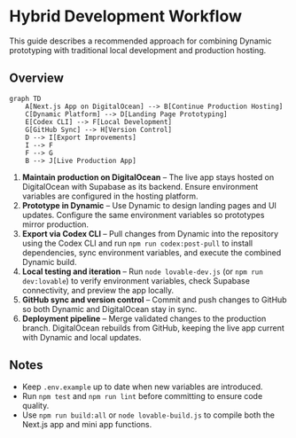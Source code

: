 # Hybrid Development Workflow

This guide describes a recommended approach for combining Dynamic prototyping with traditional local development and production hosting.

## Overview

```mermaid
graph TD
    A[Next.js App on DigitalOcean] --> B[Continue Production Hosting]
    C[Dynamic Platform] --> D[Landing Page Prototyping]
    E[Codex CLI] --> F[Local Development]
    G[GitHub Sync] --> H[Version Control]
    D --> I[Export Improvements]
    I --> F
    F --> G
    B --> J[Live Production App]
```

1. **Maintain production on DigitalOcean** – The live app stays hosted on DigitalOcean with Supabase as its backend. Ensure environment variables are configured in the hosting platform.
2. **Prototype in Dynamic** – Use Dynamic to design landing pages and UI updates. Configure the same environment variables so prototypes mirror production.
3. **Export via Codex CLI** – Pull changes from Dynamic into the repository using the Codex CLI and run `npm run codex:post-pull`
   to install dependencies, sync environment variables, and execute the combined Dynamic build.
4. **Local testing and iteration** – Run `node lovable-dev.js` (or `npm run dev:lovable`) to verify environment variables, check Supabase connectivity, and preview the app locally.
5. **GitHub sync and version control** – Commit and push changes to GitHub so both Dynamic and DigitalOcean stay in sync.
6. **Deployment pipeline** – Merge validated changes to the production branch. DigitalOcean rebuilds from GitHub, keeping the live app current with Dynamic and local updates.

## Notes

- Keep `.env.example` up to date when new variables are introduced.
- Run `npm test` and `npm run lint` before committing to ensure code quality.
- Use `npm run build:all` or `node lovable-build.js` to compile both the Next.js app and mini app functions.
